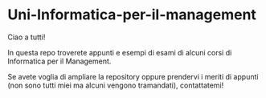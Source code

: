 # Uni-Informatica-per-il-management
Ciao a tutti!

In questa repo troverete appunti e esempi di esami di alcuni corsi di Informatica per il Management.

Se avete voglia di ampliare la repository oppure prendervi i meriti di appunti (non sono tutti miei ma alcuni vengono tramandati), contattatemi!
